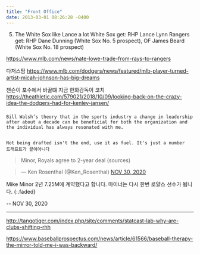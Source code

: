 ```yaml
---
title: "Front Office"
date: 2013-03-01 08:26:28 -0400
---
```


5) The White Sox like Lance a lot
White Sox get: RHP Lance Lynn
Rangers get: RHP Dane Dunning (White Sox No. 5 prospect), OF James Beard (White Sox No. 18 prospect)

https://www.mlb.com/news/nate-lowe-trade-from-rays-to-rangers

다저스팜
https://www.mlb.com/dodgers/news/featured/mlb-player-turned-artist-micah-johnson-has-big-dreams

잰슨이 포수에서 바꿀떄 지금 한화감독이 코치
https://theathletic.com/579021/2018/10/09/looking-back-on-the-crazy-idea-the-dodgers-had-for-kenley-jansen/

###
```
Bill Walsh’s theory that in the sports industry a change in leadership after about a decade can be beneficial for both the organization and the individual has always resonated with me.


Not being drafted isn't the end, use it as fuel. It's just a number
드래프트가 끝이아니다
```


> Minor, Royals agree to 2-year deal (sources)

<script async src="//platform.twitter.com/widgets.js" charset="utf-8"></script>
<blockquote class="twitter-tweet" data-lang="en">
  &mdash; Ken Rosenthal (@Ken_Rosenthal)
  <a href="https://twitter.com/Jim_Duquette/status/1333073948813168640">NOV 30, 2020</a>
</blockquote>

Mike Minor 2년 7.25M에 계약했다고 합니다. 마이너는 다시 한번 로얄스 선수가 됩니다.
{:.faded}

 -- NOV 30, 2020

---


http://tangotiger.com/index.php/site/comments/statcast-lab-why-are-clubs-shifting-rhh

https://www.baseballprospectus.com/news/article/61566/baseball-therapy-the-mirror-told-me-i-was-backward/
